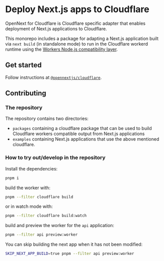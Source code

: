 # Deploy Next.js apps to Cloudflare

OpenNext for Cloudflare is Cloudflare specific adapter that enables deployment of Next.js applications to Cloudflare.

This monorepo includes a package for adapting a Next.js application built via `next build` (in standalone mode) to run in the Cloudflare workerd runtime using the [Workers Node.js compatibility layer](https://developers.cloudflare.com/workers/runtime-apis/nodejs/).

## Get started

Follow instructions at [`@opennextjs/cloudflare`](https://www.npmjs.com/package/@opennextjs/cloudflare).

## Contributing

### The repository

The repository contains two directories:

- `packages` containing a cloudflare package that can be used to build Cloudflare workers compatible output from Next.js applications
- `examples` containing Next.js applications that use the above mentioned cloudflare.

### How to try out/develop in the repository

Install the dependencies:

```sh
pnpm i
```

build the worker with:

```sh
pnpm --filter cloudflare build
```

or in watch mode with:

```sh
pnpm --filter cloudflare build:watch
```

build and preview the worker for the `api` application:

```sh
pnpm --filter api preview:worker
```

You can skip building the next app when it has not been modified:

```sh
SKIP_NEXT_APP_BUILD=true pnpm --filter api preview:worker
```

